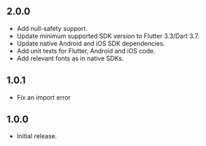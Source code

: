 ## 2.0.0
* Add null-safety support.
* Update minimum supported SDK version to Flutter 3.3/Dart 3.7.
* Update native Android and iOS SDK dependencies.
* Add unit tests for Flutter, Android and iOS code.
* Add relevant fonts as in native SDKs.

## 1.0.1

* Fix an import error

## 1.0.0

* Initial release.